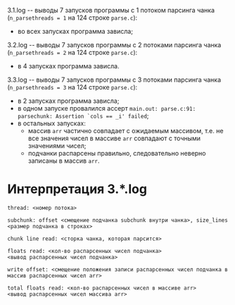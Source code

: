 3.1.log -- выводы 7 запусков программы с 1 потоком парсинга чанка (`n_parsethreads = 1` на 124 строке `parse.c`):
  - во всех запусках программа зависла;

3.2.log -- выводы 7 запусков программы с 2 потоками парсинга чанка (`n_parsethreads = 2` на 124 строке `parse.c`):
  - в 4 запусках программа зависла.

3.3.log -- выводы 7 запусков программы с 3 потоками парсинга чанка (`n_parsethreads = 3` на 124 строке `parse.c`):
  - в 2 запусках программа зависла;
  - в одном запуске провалился ассерт ``main.out: parse.c:91: parsechunk: Assertion `cols == _i' failed``;
  - в остальных запусках:
    - массив `arr` частично совпадает с ожидаемым массивом, т.е. не все значения чисел в массиве `arr` совпадают с точными значениями чисел;
    - подчанки распарсены правильно, следовательно неверно записаны в массив `arr`.


# Интерпретация 3.*.log

```
thread: <номер потока>

subchunk: offset <смещение подчанка subchunk внутри чанка>, size_lines <размер подчанка в строках>

chunk line read: <сторка чанка, которая парсится>

floats read: <кол-во распарсенных чисел подчанка>
<вывод распарсенных чисел подчанка>

write offset: <смещение положения записи распарсенных чисел подчанка в массив распарсенных чисел arr>

total floats read: <кол-во распарсенных чисел в массиве arr>
<вывод распарсенных чисел массива arr>
```